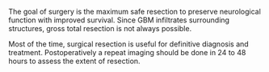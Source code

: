 The goal of surgery is the maximum safe resection to preserve neurological function with improved survival. Since GBM infiltrates surrounding structures, gross total resection is not always possible.

Most of the time, surgical resection is useful for definitive diagnosis and treatment. Postoperatively a repeat imaging should be done in 24 to 48 hours to assess the extent of resection.